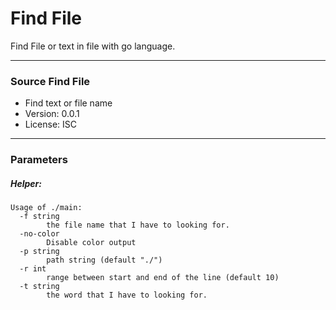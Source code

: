 # Find File #

Find File or text in file with go language.

-----------------------

### Source Find File ###

* Find text or file name 
* Version: 0.0.1
* License: ISC


-----------------------

### Parameters 
##### Helper: 
```
Usage of ./main:
  -f string
    	the file name that I have to looking for.
  -no-color
    	Disable color output
  -p string
    	path string (default "./")
  -r int
    	range between start and end of the line (default 10)
  -t string
    	the word that I have to looking for.
```